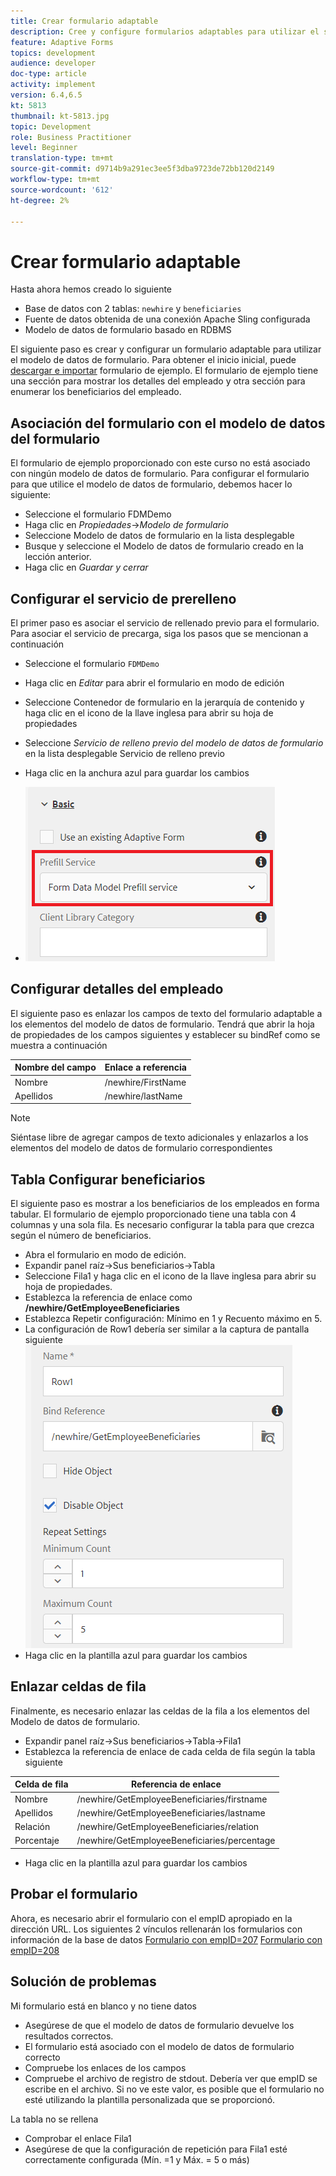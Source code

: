 ```yaml
---
title: Crear formulario adaptable
description: Cree y configure formularios adaptables para utilizar el servicio de cumplimentación previa del modelo de datos de formulario
feature: Adaptive Forms
topics: development
audience: developer
doc-type: article
activity: implement
version: 6.4,6.5
kt: 5813
thumbnail: kt-5813.jpg
topic: Development
role: Business Practitioner
level: Beginner
translation-type: tm+mt
source-git-commit: d9714b9a291ec3ee5f3dba9723de72bb120d2149
workflow-type: tm+mt
source-wordcount: '612'
ht-degree: 2%

---
```



# Crear formulario adaptable

Hasta ahora hemos creado lo siguiente

* Base de datos con 2 tablas: `newhire` y `beneficiaries`
* Fuente de datos obtenida de una conexión Apache Sling configurada
* Modelo de datos de formulario basado en RDBMS

El siguiente paso es crear y configurar un formulario adaptable para utilizar el modelo de datos de formulario.  Para obtener el inicio inicial, puede [descargar e importar](assets/fdm-demo-af.zip) formulario de ejemplo. El formulario de ejemplo tiene una sección para mostrar los detalles del empleado y otra sección para enumerar los beneficiarios del empleado.

## Asociación del formulario con el modelo de datos del formulario

El formulario de ejemplo proporcionado con este curso no está asociado con ningún modelo de datos de formulario. Para configurar el formulario para que utilice el modelo de datos de formulario, debemos hacer lo siguiente:

* Seleccione el formulario FDMDemo
* Haga clic en _Propiedades_->_Modelo de formulario_
* Seleccione Modelo de datos de formulario en la lista desplegable
* Busque y seleccione el Modelo de datos de formulario creado en la lección anterior.
* Haga clic en _Guardar y cerrar_

## Configurar el servicio de prerelleno

El primer paso es asociar el servicio de rellenado previo para el formulario. Para asociar el servicio de precarga, siga los pasos que se mencionan a continuación

* Seleccione el formulario `FDMDemo`
* Haga clic en _Editar_ para abrir el formulario en modo de edición
* Seleccione Contenedor de formulario en la jerarquía de contenido y haga clic en el icono de la llave inglesa para abrir su hoja de propiedades
* Seleccione _Servicio de relleno previo del modelo de datos de formulario_ en la lista desplegable Servicio de relleno previo
* Haga clic en la anchura azul para guardar los cambios

* ![prefill-service](assets/fdm-prefill.png)

## Configurar detalles del empleado

El siguiente paso es enlazar los campos de texto del formulario adaptable a los elementos del modelo de datos de formulario. Tendrá que abrir la hoja de propiedades de los campos siguientes y establecer su bindRef como se muestra a continuación


| Nombre del campo | Enlace a referencia |
|------------|--------------------|
| Nombre | /newhire/FirstName |
| Apellidos | /newhire/lastName |

>[!NOTE]
>
>Siéntase libre de agregar campos de texto adicionales y enlazarlos a los elementos del modelo de datos de formulario correspondientes

## Tabla Configurar beneficiarios

El siguiente paso es mostrar a los beneficiarios de los empleados en forma tabular. El formulario de ejemplo proporcionado tiene una tabla con 4 columnas y una sola fila. Es necesario configurar la tabla para que crezca según el número de beneficiarios.

* Abra el formulario en modo de edición.
* Expandir panel raíz->Sus beneficiarios->Tabla
* Seleccione Fila1 y haga clic en el icono de la llave inglesa para abrir su hoja de propiedades.
* Establezca la referencia de enlace como **/newhire/GetEmployeeBeneficiaries**
* Establezca Repetir configuración: Mínimo en 1 y Recuento máximo en 5.
* La configuración de Row1 debería ser similar a la captura de pantalla siguiente
   ![row-configure](assets/configure-row.PNG)
* Haga clic en la plantilla azul para guardar los cambios

## Enlazar celdas de fila

Finalmente, es necesario enlazar las celdas de la fila a los elementos del Modelo de datos de formulario.

* Expandir panel raíz->Sus beneficiarios->Tabla->Fila1
* Establezca la referencia de enlace de cada celda de fila según la tabla siguiente

| Celda de fila | Referencia de enlace |
|------------|----------------------------------------------|
| Nombre | /newhire/GetEmployeeBeneficiaries/firstname |
| Apellidos | /newhire/GetEmployeeBeneficiaries/lastname |
| Relación | /newhire/GetEmployeeBeneficiaries/relation |
| Porcentaje | /newhire/GetEmployeeBeneficiaries/percentage |

* Haga clic en la plantilla azul para guardar los cambios

## Probar el formulario

Ahora, es necesario abrir el formulario con el empID apropiado en la dirección URL. Los siguientes 2 vínculos rellenarán los formularios con información de la base de datos
[Formulario con empID=207](http://localhost:4502/content/dam/formsanddocuments/fdmdemo/jcr:content?wcmmode=disabled&amp;empID=207)
[Formulario con empID=208](http://localhost:4502/content/dam/formsanddocuments/fdmdemo/jcr:content?wcmmode=disabled&amp;empID=208)

## Solución de problemas

Mi formulario está en blanco y no tiene datos

* Asegúrese de que el modelo de datos de formulario devuelve los resultados correctos.
* El formulario está asociado con el modelo de datos de formulario correcto
* Compruebe los enlaces de los campos
* Compruebe el archivo de registro de stdout. Debería ver que empID se escribe en el archivo. Si no ve este valor, es posible que el formulario no esté utilizando la plantilla personalizada que se proporcionó.

La tabla no se rellena

* Comprobar el enlace Fila1
* Asegúrese de que la configuración de repetición para Fila1 esté correctamente configurada (Mín. =1 y Máx. = 5 o más)

